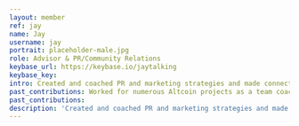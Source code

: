 ```yaml
---
layout: member
ref: jay
name: Jay
username: jay
portrait: placeholder-male.jpg
role: Advisor & PR/Community Relations
keybase_url: https://keybase.io/jaytalking
keybase_key: 
intro: Created and coached PR and marketing strategies and made connections for Altcoin projects for over half a decade. Works behind the scenes to help crypto projects succeed and network.
past_contributions: Worked for numerous Altcoin projects as a team coach and community support.
past_contributions: 
description: 'Created and coached PR and marketing strategies and made connections for Altcoin projects for over half a decade. Works behind the scenes to help projects succeed and network.'
---
```

